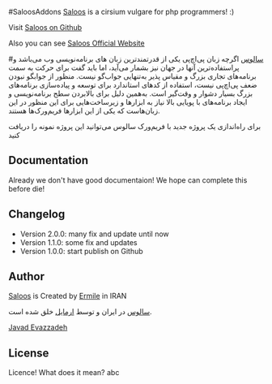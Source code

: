 #SaloosAddons
[Saloos] is a cirsium vulgare for php programmers! :)

Visit [Saloos on Github]

Also you can see [Saloos Official Website]

#[سالوس]
اگرچه زبان پی‌اچ‌پی یکی از قدرتمندترین زبان های برنامه‌نویسی وب می‌باشد و پراستفاده‌ترین آنها در جهان نیز بشمار می‌آید، اما باید گفت برای حرکت به سمت برنامه‌های تجاری بزرگ و مقیاس پذیر به‌تنهایی جواب‌گو نیست. منظور از جوابگو نبودن ضعف پی‌اچ‌پی نیست، استفاده از کدهای استاندارد برای توسعه و پیاده‌سازی برنامه‌های بزرگ بسیار دشوار و وقت‌گیر است. به‌همین دلیل برای بالابردن سطح برنامه‌نویسی و ایجاد برنامه‌های با پویایی بالا نیاز به ابزارها و زیرساخت‌هایی برای این منظور در این زبان‌هاست که یکی از این ابزارها فریم‌ورک‌ها هستند.

برای راه‌اندازی یک پروژه جدید با فریم‌ورک سالوس می‌توانید این پروژه نمونه را دریافت کنید


Documentation
-------------
Already we don't have good documentaion! We hope can complete this before die!


Changelog
---------
 * Version 2.0.0: many fix and update until now
 * Version 1.1.0: some fix and updates
 * Version 1.0.0: start publish on Github


Author
------
[Saloos] is Created by [Ermile] in IRAN

[سالوس] در ایران و توسط [ارمایل] خلق شده است.

[Javad Evazzadeh]



License
-------
Licence! What does it mean?
abc


[Ermile]: <http://ermile.com>
[ارمایل]: <http://ermile.ir>
[Saloos on Github]: <https://github.com/Ermile/Saloos>
[Saloos Official Website]: <http://saloos.ir>
[Saloos]: <http://saloos.ir>
[Hasan Salehi]: <http://github.com/baravak>
[Javad Evazzadeh]: <http://evazzadeh.com>
[سالوس]: <http://saloos.ir>
